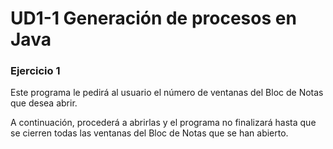 # UD1-1 Generación de procesos en Java
### Ejercicio 1
Este programa le pedirá al usuario el número de ventanas
del Bloc de Notas que desea abrir.

A continuación, procederá a abrirlas y el programa no finalizará
hasta que se cierren todas las ventanas del Bloc de Notas
que se han abierto.
